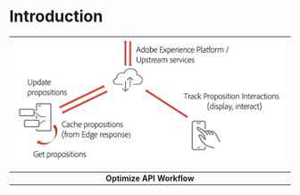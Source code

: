 
# Introduction


| ![Optimize API Workflow](../assets/optimize-api-workflow.png?raw=true) |
| :---: |
| **Optimize API Workflow** |